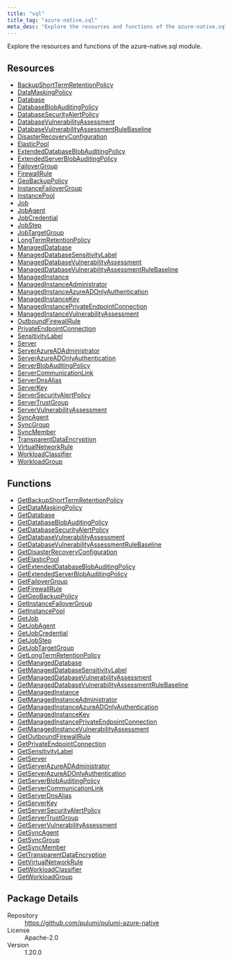 ```yaml
---
title: "sql"
title_tag: "azure-native.sql"
meta_desc: "Explore the resources and functions of the azure-native.sql module."
---
```


<!-- WARNING: this file was generated by Pulumi Docs Generator. -->
<!-- Do not edit by hand unless you're certain you know what you are doing! -->

Explore the resources and functions of the azure-native.sql module.

<h2 id="resources">Resources</h2>
<ul class="api">
    <li><a href="backupshorttermretentionpolicy" title="BackupShortTermRetentionPolicy"><span class="symbol resource"></span>BackupShortTermRetentionPolicy</a></li>
    <li><a href="datamaskingpolicy" title="DataMaskingPolicy"><span class="symbol resource"></span>DataMaskingPolicy</a></li>
    <li><a href="database" title="Database"><span class="symbol resource"></span>Database</a></li>
    <li><a href="databaseblobauditingpolicy" title="DatabaseBlobAuditingPolicy"><span class="symbol resource"></span>DatabaseBlobAuditingPolicy</a></li>
    <li><a href="databasesecurityalertpolicy" title="DatabaseSecurityAlertPolicy"><span class="symbol resource"></span>DatabaseSecurityAlertPolicy</a></li>
    <li><a href="databasevulnerabilityassessment" title="DatabaseVulnerabilityAssessment"><span class="symbol resource"></span>DatabaseVulnerabilityAssessment</a></li>
    <li><a href="databasevulnerabilityassessmentrulebaseline" title="DatabaseVulnerabilityAssessmentRuleBaseline"><span class="symbol resource"></span>DatabaseVulnerabilityAssessmentRuleBaseline</a></li>
    <li><a href="disasterrecoveryconfiguration" title="DisasterRecoveryConfiguration"><span class="symbol resource"></span>DisasterRecoveryConfiguration</a></li>
    <li><a href="elasticpool" title="ElasticPool"><span class="symbol resource"></span>ElasticPool</a></li>
    <li><a href="extendeddatabaseblobauditingpolicy" title="ExtendedDatabaseBlobAuditingPolicy"><span class="symbol resource"></span>ExtendedDatabaseBlobAuditingPolicy</a></li>
    <li><a href="extendedserverblobauditingpolicy" title="ExtendedServerBlobAuditingPolicy"><span class="symbol resource"></span>ExtendedServerBlobAuditingPolicy</a></li>
    <li><a href="failovergroup" title="FailoverGroup"><span class="symbol resource"></span>FailoverGroup</a></li>
    <li><a href="firewallrule" title="FirewallRule"><span class="symbol resource"></span>FirewallRule</a></li>
    <li><a href="geobackuppolicy" title="GeoBackupPolicy"><span class="symbol resource"></span>GeoBackupPolicy</a></li>
    <li><a href="instancefailovergroup" title="InstanceFailoverGroup"><span class="symbol resource"></span>InstanceFailoverGroup</a></li>
    <li><a href="instancepool" title="InstancePool"><span class="symbol resource"></span>InstancePool</a></li>
    <li><a href="job" title="Job"><span class="symbol resource"></span>Job</a></li>
    <li><a href="jobagent" title="JobAgent"><span class="symbol resource"></span>JobAgent</a></li>
    <li><a href="jobcredential" title="JobCredential"><span class="symbol resource"></span>JobCredential</a></li>
    <li><a href="jobstep" title="JobStep"><span class="symbol resource"></span>JobStep</a></li>
    <li><a href="jobtargetgroup" title="JobTargetGroup"><span class="symbol resource"></span>JobTargetGroup</a></li>
    <li><a href="longtermretentionpolicy" title="LongTermRetentionPolicy"><span class="symbol resource"></span>LongTermRetentionPolicy</a></li>
    <li><a href="manageddatabase" title="ManagedDatabase"><span class="symbol resource"></span>ManagedDatabase</a></li>
    <li><a href="manageddatabasesensitivitylabel" title="ManagedDatabaseSensitivityLabel"><span class="symbol resource"></span>ManagedDatabaseSensitivityLabel</a></li>
    <li><a href="manageddatabasevulnerabilityassessment" title="ManagedDatabaseVulnerabilityAssessment"><span class="symbol resource"></span>ManagedDatabaseVulnerabilityAssessment</a></li>
    <li><a href="manageddatabasevulnerabilityassessmentrulebaseline" title="ManagedDatabaseVulnerabilityAssessmentRuleBaseline"><span class="symbol resource"></span>ManagedDatabaseVulnerabilityAssessmentRuleBaseline</a></li>
    <li><a href="managedinstance" title="ManagedInstance"><span class="symbol resource"></span>ManagedInstance</a></li>
    <li><a href="managedinstanceadministrator" title="ManagedInstanceAdministrator"><span class="symbol resource"></span>ManagedInstanceAdministrator</a></li>
    <li><a href="managedinstanceazureadonlyauthentication" title="ManagedInstanceAzureADOnlyAuthentication"><span class="symbol resource"></span>ManagedInstanceAzureADOnlyAuthentication</a></li>
    <li><a href="managedinstancekey" title="ManagedInstanceKey"><span class="symbol resource"></span>ManagedInstanceKey</a></li>
    <li><a href="managedinstanceprivateendpointconnection" title="ManagedInstancePrivateEndpointConnection"><span class="symbol resource"></span>ManagedInstancePrivateEndpointConnection</a></li>
    <li><a href="managedinstancevulnerabilityassessment" title="ManagedInstanceVulnerabilityAssessment"><span class="symbol resource"></span>ManagedInstanceVulnerabilityAssessment</a></li>
    <li><a href="outboundfirewallrule" title="OutboundFirewallRule"><span class="symbol resource"></span>OutboundFirewallRule</a></li>
    <li><a href="privateendpointconnection" title="PrivateEndpointConnection"><span class="symbol resource"></span>PrivateEndpointConnection</a></li>
    <li><a href="sensitivitylabel" title="SensitivityLabel"><span class="symbol resource"></span>SensitivityLabel</a></li>
    <li><a href="server" title="Server"><span class="symbol resource"></span>Server</a></li>
    <li><a href="serverazureadadministrator" title="ServerAzureADAdministrator"><span class="symbol resource"></span>ServerAzureADAdministrator</a></li>
    <li><a href="serverazureadonlyauthentication" title="ServerAzureADOnlyAuthentication"><span class="symbol resource"></span>ServerAzureADOnlyAuthentication</a></li>
    <li><a href="serverblobauditingpolicy" title="ServerBlobAuditingPolicy"><span class="symbol resource"></span>ServerBlobAuditingPolicy</a></li>
    <li><a href="servercommunicationlink" title="ServerCommunicationLink"><span class="symbol resource"></span>ServerCommunicationLink</a></li>
    <li><a href="serverdnsalias" title="ServerDnsAlias"><span class="symbol resource"></span>ServerDnsAlias</a></li>
    <li><a href="serverkey" title="ServerKey"><span class="symbol resource"></span>ServerKey</a></li>
    <li><a href="serversecurityalertpolicy" title="ServerSecurityAlertPolicy"><span class="symbol resource"></span>ServerSecurityAlertPolicy</a></li>
    <li><a href="servertrustgroup" title="ServerTrustGroup"><span class="symbol resource"></span>ServerTrustGroup</a></li>
    <li><a href="servervulnerabilityassessment" title="ServerVulnerabilityAssessment"><span class="symbol resource"></span>ServerVulnerabilityAssessment</a></li>
    <li><a href="syncagent" title="SyncAgent"><span class="symbol resource"></span>SyncAgent</a></li>
    <li><a href="syncgroup" title="SyncGroup"><span class="symbol resource"></span>SyncGroup</a></li>
    <li><a href="syncmember" title="SyncMember"><span class="symbol resource"></span>SyncMember</a></li>
    <li><a href="transparentdataencryption" title="TransparentDataEncryption"><span class="symbol resource"></span>TransparentDataEncryption</a></li>
    <li><a href="virtualnetworkrule" title="VirtualNetworkRule"><span class="symbol resource"></span>VirtualNetworkRule</a></li>
    <li><a href="workloadclassifier" title="WorkloadClassifier"><span class="symbol resource"></span>WorkloadClassifier</a></li>
    <li><a href="workloadgroup" title="WorkloadGroup"><span class="symbol resource"></span>WorkloadGroup</a></li>
</ul>

<h2 id="functions">Functions</h2>
<ul class="api">
    <li><a href="getbackupshorttermretentionpolicy" title="GetBackupShortTermRetentionPolicy"><span class="symbol function"></span>GetBackupShortTermRetentionPolicy</a></li>
    <li><a href="getdatamaskingpolicy" title="GetDataMaskingPolicy"><span class="symbol function"></span>GetDataMaskingPolicy</a></li>
    <li><a href="getdatabase" title="GetDatabase"><span class="symbol function"></span>GetDatabase</a></li>
    <li><a href="getdatabaseblobauditingpolicy" title="GetDatabaseBlobAuditingPolicy"><span class="symbol function"></span>GetDatabaseBlobAuditingPolicy</a></li>
    <li><a href="getdatabasesecurityalertpolicy" title="GetDatabaseSecurityAlertPolicy"><span class="symbol function"></span>GetDatabaseSecurityAlertPolicy</a></li>
    <li><a href="getdatabasevulnerabilityassessment" title="GetDatabaseVulnerabilityAssessment"><span class="symbol function"></span>GetDatabaseVulnerabilityAssessment</a></li>
    <li><a href="getdatabasevulnerabilityassessmentrulebaseline" title="GetDatabaseVulnerabilityAssessmentRuleBaseline"><span class="symbol function"></span>GetDatabaseVulnerabilityAssessmentRuleBaseline</a></li>
    <li><a href="getdisasterrecoveryconfiguration" title="GetDisasterRecoveryConfiguration"><span class="symbol function"></span>GetDisasterRecoveryConfiguration</a></li>
    <li><a href="getelasticpool" title="GetElasticPool"><span class="symbol function"></span>GetElasticPool</a></li>
    <li><a href="getextendeddatabaseblobauditingpolicy" title="GetExtendedDatabaseBlobAuditingPolicy"><span class="symbol function"></span>GetExtendedDatabaseBlobAuditingPolicy</a></li>
    <li><a href="getextendedserverblobauditingpolicy" title="GetExtendedServerBlobAuditingPolicy"><span class="symbol function"></span>GetExtendedServerBlobAuditingPolicy</a></li>
    <li><a href="getfailovergroup" title="GetFailoverGroup"><span class="symbol function"></span>GetFailoverGroup</a></li>
    <li><a href="getfirewallrule" title="GetFirewallRule"><span class="symbol function"></span>GetFirewallRule</a></li>
    <li><a href="getgeobackuppolicy" title="GetGeoBackupPolicy"><span class="symbol function"></span>GetGeoBackupPolicy</a></li>
    <li><a href="getinstancefailovergroup" title="GetInstanceFailoverGroup"><span class="symbol function"></span>GetInstanceFailoverGroup</a></li>
    <li><a href="getinstancepool" title="GetInstancePool"><span class="symbol function"></span>GetInstancePool</a></li>
    <li><a href="getjob" title="GetJob"><span class="symbol function"></span>GetJob</a></li>
    <li><a href="getjobagent" title="GetJobAgent"><span class="symbol function"></span>GetJobAgent</a></li>
    <li><a href="getjobcredential" title="GetJobCredential"><span class="symbol function"></span>GetJobCredential</a></li>
    <li><a href="getjobstep" title="GetJobStep"><span class="symbol function"></span>GetJobStep</a></li>
    <li><a href="getjobtargetgroup" title="GetJobTargetGroup"><span class="symbol function"></span>GetJobTargetGroup</a></li>
    <li><a href="getlongtermretentionpolicy" title="GetLongTermRetentionPolicy"><span class="symbol function"></span>GetLongTermRetentionPolicy</a></li>
    <li><a href="getmanageddatabase" title="GetManagedDatabase"><span class="symbol function"></span>GetManagedDatabase</a></li>
    <li><a href="getmanageddatabasesensitivitylabel" title="GetManagedDatabaseSensitivityLabel"><span class="symbol function"></span>GetManagedDatabaseSensitivityLabel</a></li>
    <li><a href="getmanageddatabasevulnerabilityassessment" title="GetManagedDatabaseVulnerabilityAssessment"><span class="symbol function"></span>GetManagedDatabaseVulnerabilityAssessment</a></li>
    <li><a href="getmanageddatabasevulnerabilityassessmentrulebaseline" title="GetManagedDatabaseVulnerabilityAssessmentRuleBaseline"><span class="symbol function"></span>GetManagedDatabaseVulnerabilityAssessmentRuleBaseline</a></li>
    <li><a href="getmanagedinstance" title="GetManagedInstance"><span class="symbol function"></span>GetManagedInstance</a></li>
    <li><a href="getmanagedinstanceadministrator" title="GetManagedInstanceAdministrator"><span class="symbol function"></span>GetManagedInstanceAdministrator</a></li>
    <li><a href="getmanagedinstanceazureadonlyauthentication" title="GetManagedInstanceAzureADOnlyAuthentication"><span class="symbol function"></span>GetManagedInstanceAzureADOnlyAuthentication</a></li>
    <li><a href="getmanagedinstancekey" title="GetManagedInstanceKey"><span class="symbol function"></span>GetManagedInstanceKey</a></li>
    <li><a href="getmanagedinstanceprivateendpointconnection" title="GetManagedInstancePrivateEndpointConnection"><span class="symbol function"></span>GetManagedInstancePrivateEndpointConnection</a></li>
    <li><a href="getmanagedinstancevulnerabilityassessment" title="GetManagedInstanceVulnerabilityAssessment"><span class="symbol function"></span>GetManagedInstanceVulnerabilityAssessment</a></li>
    <li><a href="getoutboundfirewallrule" title="GetOutboundFirewallRule"><span class="symbol function"></span>GetOutboundFirewallRule</a></li>
    <li><a href="getprivateendpointconnection" title="GetPrivateEndpointConnection"><span class="symbol function"></span>GetPrivateEndpointConnection</a></li>
    <li><a href="getsensitivitylabel" title="GetSensitivityLabel"><span class="symbol function"></span>GetSensitivityLabel</a></li>
    <li><a href="getserver" title="GetServer"><span class="symbol function"></span>GetServer</a></li>
    <li><a href="getserverazureadadministrator" title="GetServerAzureADAdministrator"><span class="symbol function"></span>GetServerAzureADAdministrator</a></li>
    <li><a href="getserverazureadonlyauthentication" title="GetServerAzureADOnlyAuthentication"><span class="symbol function"></span>GetServerAzureADOnlyAuthentication</a></li>
    <li><a href="getserverblobauditingpolicy" title="GetServerBlobAuditingPolicy"><span class="symbol function"></span>GetServerBlobAuditingPolicy</a></li>
    <li><a href="getservercommunicationlink" title="GetServerCommunicationLink"><span class="symbol function"></span>GetServerCommunicationLink</a></li>
    <li><a href="getserverdnsalias" title="GetServerDnsAlias"><span class="symbol function"></span>GetServerDnsAlias</a></li>
    <li><a href="getserverkey" title="GetServerKey"><span class="symbol function"></span>GetServerKey</a></li>
    <li><a href="getserversecurityalertpolicy" title="GetServerSecurityAlertPolicy"><span class="symbol function"></span>GetServerSecurityAlertPolicy</a></li>
    <li><a href="getservertrustgroup" title="GetServerTrustGroup"><span class="symbol function"></span>GetServerTrustGroup</a></li>
    <li><a href="getservervulnerabilityassessment" title="GetServerVulnerabilityAssessment"><span class="symbol function"></span>GetServerVulnerabilityAssessment</a></li>
    <li><a href="getsyncagent" title="GetSyncAgent"><span class="symbol function"></span>GetSyncAgent</a></li>
    <li><a href="getsyncgroup" title="GetSyncGroup"><span class="symbol function"></span>GetSyncGroup</a></li>
    <li><a href="getsyncmember" title="GetSyncMember"><span class="symbol function"></span>GetSyncMember</a></li>
    <li><a href="gettransparentdataencryption" title="GetTransparentDataEncryption"><span class="symbol function"></span>GetTransparentDataEncryption</a></li>
    <li><a href="getvirtualnetworkrule" title="GetVirtualNetworkRule"><span class="symbol function"></span>GetVirtualNetworkRule</a></li>
    <li><a href="getworkloadclassifier" title="GetWorkloadClassifier"><span class="symbol function"></span>GetWorkloadClassifier</a></li>
    <li><a href="getworkloadgroup" title="GetWorkloadGroup"><span class="symbol function"></span>GetWorkloadGroup</a></li>
</ul>

<h2 id="package-details">Package Details</h2>
<dl class="package-details">
	<dt>Repository</dt>
	<dd><a href="https://github.com/pulumi/pulumi-azure-native">https://github.com/pulumi/pulumi-azure-native</a></dd>
	<dt>License</dt>
	<dd>Apache-2.0</dd>
	<dt>Version</dt>
	<dd>1.20.0</dd>
</dl>


